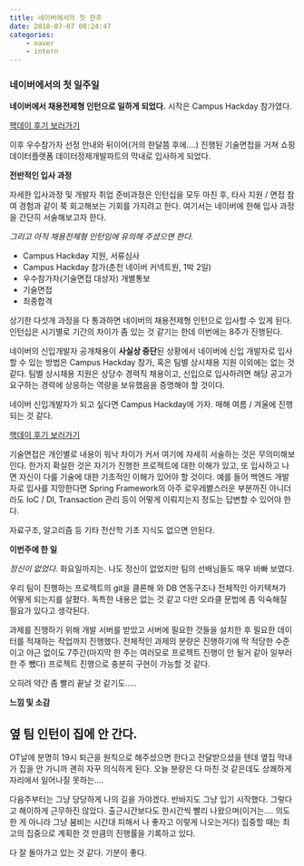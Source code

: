 ```yaml
---
title: 네이버에서의 첫 한주
date: 2018-07-07 08:24:47
categories:
    - naver
    - intern
---
```


### 네이버에서의 첫 일주일 

**네이버에서 채용전제형 인턴으로 일하게 되었다.** 시작은 Campus Hackday 참가였다. 

[핵데이 후기 보러가기](https://tech.wheejuni.com/2018/05/19/naver-hackday/)

이후 우수참가자 선정 안내와 뒤이어(거의 한달쯤 후에....) 진행된 기술면접을 거쳐 쇼핑데이터플랫폼 데이터정제개발파트의 막내로 입사하게 되었다. 

**전반적인 입사 과정**

자세한 입사과정 및 개발자 취업 준비과정은 인턴십을 모두 마친 후, 타사 지원 / 면접 참여 경험과 같이 쭉 회고해보는 기회를 가지려고 한다. 여기서는 네이버에 한해 입사 과정을 간단히 서술해보고자 한다. 

*그리고 아직 채용전제형 인턴임에 유의해 주셨으면 한다.* 

* Campus Hackday 지원, 서류심사
* Campus Hackday 참가(춘천 네이버 커넥트원, 1박 2일)
* 우수참가자(기술면접 대상자) 개별통보
* 기술면접
* 최종합격

상기한 다섯개 과정을 다 통과하면 네이버의 채용전제형 인턴으로 입사할 수 있게 된다. 인턴십은 시기별로 기간의 차이가 좀 있는 것 같기는 한데 이번에는 8주가 진행된다. 

네이버의 신입개발자 공개채용이 **사실상 중단**된 상황에서 네이버에 신입 개발자로 입사할 수 있는 방법은 Campus Hackday 참가, 혹은 팀별 상시채용 지원 이외에는 없는 것 같다. 팀별 상시채용 지원은 상당수 경력직 채용이고, 신입으로 입사하려면 해당 공고가 요구하는 경력에 상응하는 역량을 보유했음을 증명해야 할 것이다. 

네이버 신입개발자가 되고 싶다면 Campus Hackday에 가자. 매해 여름 / 겨울에 진행되는 것 같다. 

[핵데이 후기 보러가기](https://tech.wheejuni.com/2018/05/19/naver-hackday/)

기술면접은 개인별로 내용이 워낙 차이가 커서 여기에 자세히 서술하는 것은 무의미해보인다. 한가지 확실한 것은 자기가 진행한 프로젝트에 대한 이해가 있고, 또 입사하고 나면 자신이 다룰 기술에 대한 기초적인 이해가 있어야 할 것이다. 예를 들어 백엔드 개발자로 입사를 지망한다면 Spring Framework의 아주 로우레벯스러운 부분까진 아니더라도 IoC / DI, Transaction 관리 등이 어떻게 이뤄지는지 정도는 답변할 수 있어야 한다. 

자료구조, 알고리즘 등 기타 전산학 기초 지식도 없으면 안된다. 

**이번주에 한 일**

*정신이 없었다.* 화요일까지는. 나도 정신이 없었지만 팀의 선배님들도 매우 바빠 보였다. 

우리 팀이 진행하는 프로젝트의 git을 클론해 와 DB 연동구조나 전체적인 아키텍쳐가 어떻게 되는지를 살폈다. 독특한 내용은 없는 것 같고 다만 오라클 문법에 좀 익숙해질 필요가 있다고 생각된다. 

과제를 진행하기 위해 개발 서버를 받았고 서버에 필요한 것들을 설치한 후 필요한 데이터를 적재하는 작업까지 진행했다. 전체적인 과제의 분량은 진행하기에 딱 적당한 수준이고 야근 없이도 7주간(마지막 한 주는 여러모로 프로젝트 진행이 안 될거 같아 일부러 한 주 뺐다) 프로젝트 진행으로 충분히 구현이 가능할 것 같다. 

오히려 약간 좀 빨리 끝날 것 같기도.....

**느낌 및 소감** 

## 옆 팀 인턴이 집에 안 간다. 

OT날에 분명히 19시 퇴근을 원칙으로 해주셨으면 한다고 전달받으셨을 텐데 옆집 막내가 집을 안 가니까 괜히 자꾸 의식하게 된다. 오늘 분량은 다 마친 것 같은데도 상쾌하게 자리에서 일어나질 못하는....

다음주부터는 그냥 당당하게 나의 길을 가야겠다. 반바지도 그냥 입기 시작했다. 그렇다고 해이하게 근무하진 않았다. 출근시간보다도 한시간씩 빨리 나왔으며(이거는.... 의도한 게 아니라 그냥 붐비는 시간대 피해서 나 좋자고 이렇게 나오는거다) 집중할 때는 최고의 집중으로 계획한 것 만큼의 진행률을 기록하고 있다. 

다 잘 돌아가고 있는 것 같다. 기분이 좋다. 



